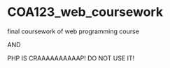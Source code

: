 # COA123_web_coursework
 final coursework of web programming course

AND

PHP IS CRAAAAAAAAAAP! DO NOT USE IT!